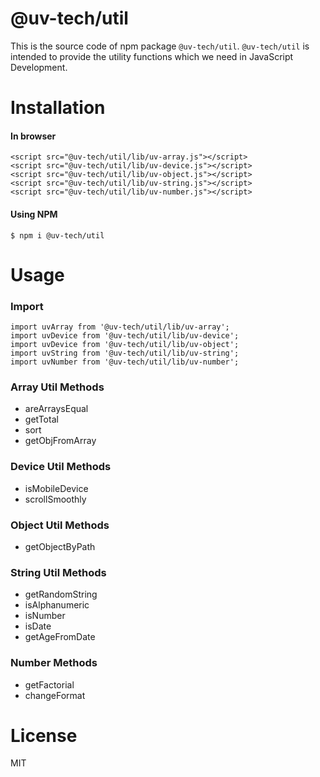 # @uv-tech/util

This  is the source code of npm package `@uv-tech/util`. `@uv-tech/util` is intended to provide the utility functions which we need in JavaScript Development.

# Installation

#### In browser

```
<script src="@uv-tech/util/lib/uv-array.js"></script>
<script src="@uv-tech/util/lib/uv-device.js"></script>
<script src="@uv-tech/util/lib/uv-object.js"></script>
<script src="@uv-tech/util/lib/uv-string.js"></script>
<script src="@uv-tech/util/lib/uv-number.js"></script>
```

#### Using NPM

```
$ npm i @uv-tech/util
```


# Usage

### Import
```
import uvArray from '@uv-tech/util/lib/uv-array';
import uvDevice from '@uv-tech/util/lib/uv-device';
import uvDevice from '@uv-tech/util/lib/uv-object';
import uvString from '@uv-tech/util/lib/uv-string';
import uvNumber from '@uv-tech/util/lib/uv-number';
```

### Array Util Methods
* areArraysEqual
* getTotal
* sort
* getObjFromArray

### Device Util Methods
* isMobileDevice
* scrollSmoothly

### Object Util Methods
* getObjectByPath

### String Util Methods
* getRandomString
* isAlphanumeric
* isNumber
* isDate
* getAgeFromDate

### Number Methods
* getFactorial
* changeFormat

# License
MIT
